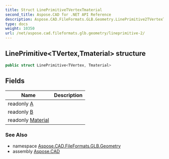 ```yaml
---
title: Struct LinePrimitiveTVertexTmaterial
second_title: Aspose.CAD for .NET API Reference
description: Aspose.CAD.FileFormats.GLB.Geometry.LinePrimitive2TVertexTmaterial struct. 
type: docs
weight: 10350
url: /net/aspose.cad.fileformats.glb.geometry/lineprimitive-2/
---
```

## LinePrimitive&lt;TVertex,Tmaterial&gt; structure

```csharp
public struct LinePrimitive<TVertex, Tmaterial>
```

## Fields

| Name | Description |
| --- | --- |
| readonly [A](../../aspose.cad.fileformats.glb.geometry/lineprimitive-2/a/) |  |
| readonly [B](../../aspose.cad.fileformats.glb.geometry/lineprimitive-2/b/) |  |
| readonly [Material](../../aspose.cad.fileformats.glb.geometry/lineprimitive-2/material/) |  |

### See Also

* namespace [Aspose.CAD.FileFormats.GLB.Geometry](../../aspose.cad.fileformats.glb.geometry/)
* assembly [Aspose.CAD](../../)


